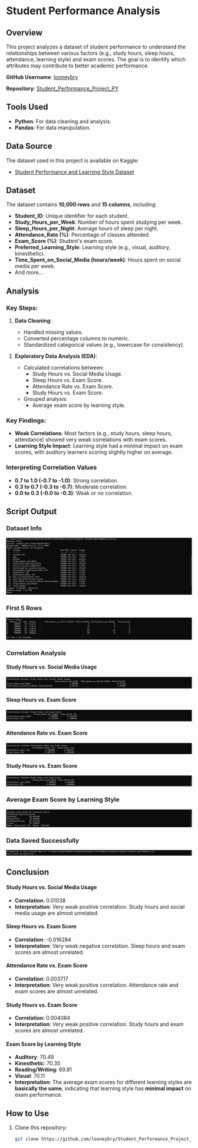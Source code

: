 # Student Performance Analysis

## Overview
This project analyzes a dataset of student performance to understand the relationships between various factors (e.g., study hours, sleep hours, attendance, learning style) and exam scores. The goal is to identify which attributes may contribute to better academic performance.

**GitHub Username**: [looneybry](https://github.com/looneybry)

**Repository**: [Student_Performance_Project_PY](https://github.com/looneybry/Student_Performance_Project_PY)

## Tools Used
- **Python**: For data cleaning and analysis.
- **Pandas**: For data manipulation.

## Data Source
The dataset used in this project is available on Kaggle:
- [Student Performance and Learning Style Dataset](https://www.kaggle.com/datasets/adilshamim8/student-performance-and-learning-style)

## Dataset
The dataset contains **10,000 rows** and **15 columns**, including:
- **Student_ID**: Unique identifier for each student.
- **Study_Hours_per_Week**: Number of hours spent studying per week.
- **Sleep_Hours_per_Night**: Average hours of sleep per night.
- **Attendance_Rate (%)**: Percentage of classes attended.
- **Exam_Score (%)**: Student's exam score.
- **Preferred_Learning_Style**: Learning style (e.g., visual, auditory, kinesthetic).
- **Time_Spent_on_Social_Media (hours/week)**: Hours spent on social media per week.
- And more...

## Analysis
### Key Steps:
1. **Data Cleaning**:
   - Handled missing values.
   - Converted percentage columns to numeric.
   - Standardized categorical values (e.g., lowercase for consistency).

2. **Exploratory Data Analysis (EDA)**:
   - Calculated correlations between:
     - Study Hours vs. Social Media Usage.
     - Sleep Hours vs. Exam Score.
     - Attendance Rate vs. Exam Score.
     - Study Hours vs. Exam Score.
   - Grouped analysis:
     - Average exam score by learning style.

### Key Findings:
- **Weak Correlations**: Most factors (e.g., study hours, sleep hours, attendance) showed very weak correlations with exam scores.
- **Learning Style Impact**: Learning style had a minimal impact on exam scores, with auditory learners scoring slightly higher on average.

### Interpreting Correlation Values
- **0.7 to 1.0 (-0.7 to -1.0)**: Strong correlation.
- **0.3 to 0.7 (-0.3 to -0.7)**: Moderate correlation.
- **0.0 to 0.3 (-0.0 to -0.3)**: Weak or no correlation.

## Script Output
### Dataset Info
![Dataset Info](Screenshots/dataset_info.png)

### First 5 Rows
![First 5 Rows](Screenshots/first_5_rows.png)

### Correlation Analysis
#### Study Hours vs. Social Media Usage
![Study Hours vs. Social Media Usage](Screenshots/study_vs_social_media.png)

#### Sleep Hours vs. Exam Score
![Sleep Hours vs. Exam Score](Screenshots/sleep_vs_exam_score.png)

#### Attendance Rate vs. Exam Score
![Attendance Rate vs. Exam Score](Screenshots/attendance_vs_exam_score.png)

#### Study Hours vs. Exam Score
![Study Hours vs. Exam Score](Screenshots/study_vs_exam_score.png)

### Average Exam Score by Learning Style
![Average Exam Score by Learning Style](Screenshots/learning_style_vs_exam_score.png)

### Data Saved Successfully
![Data Saved Successfully](Screenshots/data_saved_successfully.png)

## Conclusion
#### Study Hours vs. Social Media Usage
- **Correlation**: 0.01038
- **Interpretation**: Very weak positive correlation. Study hours and social media usage are almost unrelated.

#### Sleep Hours vs. Exam Score
- **Correlation**: -0.016284
- **Interpretation**: Very weak negative correlation. Sleep hours and exam scores are almost unrelated.

#### Attendance Rate vs. Exam Score
- **Correlation**: 0.003717
- **Interpretation**: Very weak positive correlation. Attendance rate and exam scores are almost unrelated.

#### Study Hours vs. Exam Score
- **Correlation**: 0.004084
- **Interpretation**: Very weak positive correlation. Study hours and exam scores are almost unrelated.

#### Exam Score by Learning Style
- **Auditory**: 70.49
- **Kinesthetic**: 70.35
- **Reading/Writing**: 69.81
- **Visual**: 70.11
- **Interpretation**: The average exam scores for different learning styles are **basically the same**, indicating that learning style has **minimal impact** on exam performance.

## How to Use
1. Clone this repository:
   ```bash
   git clone https://github.com/looneybry/Student_Performance_Project_PY.git